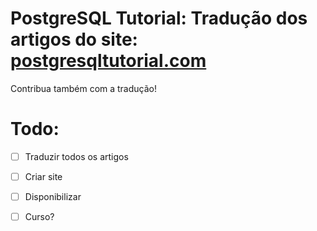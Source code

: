# PostgreSQL Tutorial: Tradução dos artigos do site: [postgresqltutorial.com](http://www.postgresqltutorial.com/)
 
Contribua também com a tradução!

# Todo:
- [ ] Traduzir todos os artigos

- [ ] Criar site

- [ ] Disponibilizar

- [ ] Curso?
